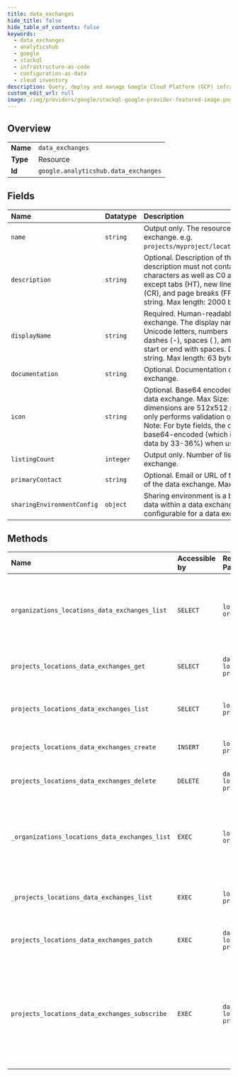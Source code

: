 ```yaml
---
title: data_exchanges
hide_title: false
hide_table_of_contents: false
keywords:
  - data_exchanges
  - analyticshub
  - google    
  - stackql
  - infrastructure-as-code
  - configuration-as-data
  - cloud inventory
description: Query, deploy and manage Google Cloud Platform (GCP) infrastructure and resources using SQL
custom_edit_url: null
image: /img/providers/google/stackql-google-provider-featured-image.png
---
```

  
    

## Overview
<table><tbody>
<tr><td><b>Name</b></td><td><code>data_exchanges</code></td></tr>
<tr><td><b>Type</b></td><td>Resource</td></tr>
<tr><td><b>Id</b></td><td><code>google.analyticshub.data_exchanges</code></td></tr>
</tbody></table>

## Fields
| Name | Datatype | Description |
|:-----|:---------|:------------|
| `name` | `string` | Output only. The resource name of the data exchange. e.g. `projects/myproject/locations/US/dataExchanges/123`. |
| `description` | `string` | Optional. Description of the data exchange. The description must not contain Unicode non-characters as well as C0 and C1 control codes except tabs (HT), new lines (LF), carriage returns (CR), and page breaks (FF). Default value is an empty string. Max length: 2000 bytes. |
| `displayName` | `string` | Required. Human-readable display name of the data exchange. The display name must contain only Unicode letters, numbers (0-9), underscores (_), dashes (-), spaces ( ), ampersands (&) and must not start or end with spaces. Default value is an empty string. Max length: 63 bytes. |
| `documentation` | `string` | Optional. Documentation describing the data exchange. |
| `icon` | `string` | Optional. Base64 encoded image representing the data exchange. Max Size: 3.0MiB Expected image dimensions are 512x512 pixels, however the API only performs validation on size of the encoded data. Note: For byte fields, the content of the fields are base64-encoded (which increases the size of the data by 33-36%) when using JSON on the wire. |
| `listingCount` | `integer` | Output only. Number of listings contained in the data exchange. |
| `primaryContact` | `string` | Optional. Email or URL of the primary point of contact of the data exchange. Max Length: 1000 bytes. |
| `sharingEnvironmentConfig` | `object` | Sharing environment is a behavior model for sharing data within a data exchange. This option is configurable for a data exchange. |
## Methods
| Name | Accessible by | Required Params | Description |
|:-----|:--------------|:----------------|:------------|
| `organizations_locations_data_exchanges_list` | `SELECT` | `locationsId, organizationsId` | Lists all data exchanges from projects in a given organization and location. |
| `projects_locations_data_exchanges_get` | `SELECT` | `dataExchangesId, locationsId, projectsId` | Gets the details of a data exchange. |
| `projects_locations_data_exchanges_list` | `SELECT` | `locationsId, projectsId` | Lists all data exchanges in a given project and location. |
| `projects_locations_data_exchanges_create` | `INSERT` | `locationsId, projectsId` | Creates a new data exchange. |
| `projects_locations_data_exchanges_delete` | `DELETE` | `dataExchangesId, locationsId, projectsId` | Deletes an existing data exchange. |
| `_organizations_locations_data_exchanges_list` | `EXEC` | `locationsId, organizationsId` | Lists all data exchanges from projects in a given organization and location. |
| `_projects_locations_data_exchanges_list` | `EXEC` | `locationsId, projectsId` | Lists all data exchanges in a given project and location. |
| `projects_locations_data_exchanges_patch` | `EXEC` | `dataExchangesId, locationsId, projectsId` | Updates an existing data exchange. |
| `projects_locations_data_exchanges_subscribe` | `EXEC` | `dataExchangesId, locationsId, projectsId` | Creates a Subscription to a Data Exchange. This is a long-running operation as it will create one or more linked datasets. |
